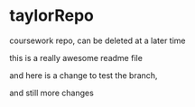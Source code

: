 # taylorRepo
coursework repo, can be deleted at a later time

this is a really awesome readme file

and here is a change to test the branch,

and still more changes
